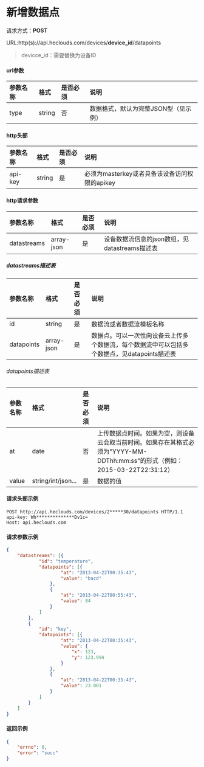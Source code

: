# 新增数据点
请求方式：**POST**

URL:http(s)://api.heclouds.com/devices/**__device_id__**/datapoints
> devicce_id：需要替换为设备ID

#### url参数
参数名称 | 格式 | 是否必须 | 说明
:- | :- | :- | :- 
type | string | 否 | 数据格式，默认为完整JSON型（见示例）

#### http头部
参数名称 | 格式 | 是否必须 | 说明
:- | :- | :- | :- 
api-key | string | 是 | 必须为masterkey或者具备该设备访问权限的apikey

#### http请求参数
参数名称 | 格式 | 是否必须 | 说明
:- | :- | :- | :- 
datastreams | array-json | 是 | 设备数据流信息的json数组，见datastreams描述表


##### datastreams描述表
参数名称 | 格式 | 是否必须 | 说明
:- | :- | :- | :-
id | string | 是 | 数据流或者数据流模板名称
datapoints | array-json | 是 | 数据点。可以一次性向设备云上传多个数据流，每个数据流中可以包括多个数据点，见datapoints描述表

###### datapoints描述表
参数名称 | 格式 | 是否必须 | 说明
:- | :- | :- | :-
at | date | 否 | 上传数据点时间。如果为空，则设备云会取当前时间。如果存在其格式必须为"YYYY-MM-DDThh:mm:ss"的形式（例如：2015-03-22T22:31:12）
value | string/int/json... | 是 | 数据的值

#### 请求头部示例

```text
POST http://api.heclouds.com/devices/2*****30/datapoints HTTP/1.1
api-key: Wh**************Dv1c=
Host: api.heclouds.com
```

#### 请求参数示例
```json
{
	"datastreams": [{
			"id": "temperature",
			"datapoints": [{
					"at": "2013-04-22T00:35:43",
					"value": "bacd"
				},
				{
					"at": "2013-04-22T00:55:43",
					"value": 84
				}
			]
		},
		{
			"id": "key",
			"datapoints": [{
					"at": "2013-04-22T00:35:43",
					"value": {
						"x": 123,
						"y": 123.994
					}
				},
				{
					"at": "2013-04-22T00:35:43",
					"value": 23.001
				}
			]
		}
	]
}
```

#### 返回示例
```json
{
	"errno": 0,
	"error": "succ"
}
```